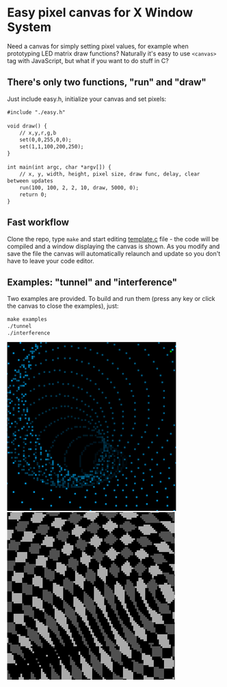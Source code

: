 # Easy pixel canvas for X Window System

Need a canvas for simply setting pixel values, for example when prototyping LED matrix draw functions? Naturally it's easy to use `<canvas>` tag with JavaScript, but what if you want to do stuff in C?

## There's only two functions, "run" and "draw"
Just include easy.h, initialize your canvas and set pixels:
~~~
#include "./easy.h"

void draw() {
	// x,y,r,g,b
	set(0,0,255,0,0);
	set(1,1,100,200,250);
}

int main(int argc, char *argv[]) {
	// x, y, width, height, pixel size, draw func, delay, clear between updates
	run(100, 100, 2, 2, 10, draw, 5000, 0);
	return 0;
}
~~~

## Fast workflow
Clone the repo, type `make` and start editing [template.c](/template.c) file - the code will be compiled and a window displaying the canvas is shown. As you modify and save the file the canvas will automatically relaunch and update so you don't have to leave your code editor.

## Examples: "tunnel" and "interference"
Two examples are provided. To build and run them (press any key or click the canvas to close the examples), just:
~~~
make examples
./tunnel
./interference
~~~

![Tunnel example](/docs/tunnel.png)
![Interference example](/docs/interference.png)

